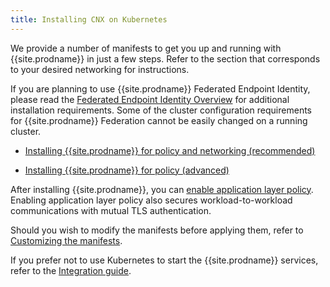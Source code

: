 ```yaml
---
title: Installing CNX on Kubernetes
---
```


We provide a number of manifests to get you up and running with {{site.prodname}} in
just a few steps. Refer to the section that corresponds to your desired networking
for instructions.

If you are planning to use {{site.prodname}} Federated Endpoint Identity, please read the
[Federated Endpoint Identity Overview](/{{page.version}}/usage/federation/index) for additional
installation requirements. Some of the cluster configuration requirements for {{site.prodname}} Federation
cannot be easily changed on a running cluster.

- [Installing {{site.prodname}} for policy and networking (recommended)](calico)

- [Installing {{site.prodname}} for policy (advanced)](other)

After installing {{site.prodname}}, you can [enable application layer policy](app-layer-policy).
Enabling application layer policy also secures workload-to-workload communications with mutual
TLS authentication.

Should you wish to modify the manifests before applying them, refer to
[Customizing the manifests](config-options).

If you prefer not to use Kubernetes to start the {{site.prodname}} services, refer to the
[Integration guide](integration).
